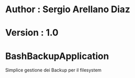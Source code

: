 # Author : Sergio Arellano Diaz
# Version : 1.0
BashBackupApplication
============================================

Simplice gestione dei Backup per il filesystem

 
